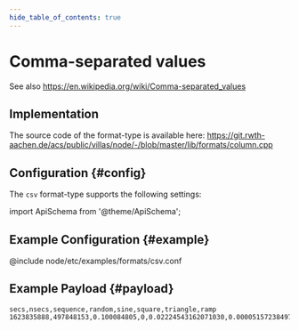 ```yaml
---
hide_table_of_contents: true
---
```


# Comma-separated values

See also https://en.wikipedia.org/wiki/Comma-separated_values

## Implementation

The source code of the format-type is available here:
https://git.rwth-aachen.de/acs/public/villas/node/-/blob/master/lib/formats/column.cpp

## Configuration {#config}

The `csv` format-type supports the following settings:

import ApiSchema from '@theme/ApiSchema';

<ApiSchema example pointer="#/components/schemas/csv" />

## Example Configuration {#example}

@include node/etc/examples/formats/csv.conf

## Example Payload {#payload}

```csv
secs,nsecs,sequence,random,sine,square,triangle,ramp
1623835888,497848153,0.100084805,0,0.02224543162071030,0.00005157238497847,-1.00000000000000000,0.99996716799999996,0.00000820800000000
```
